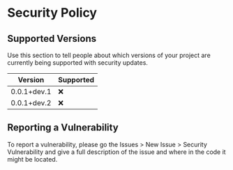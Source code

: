 # Security Policy

## Supported Versions

Use this section to tell people about which versions of your project are
currently being supported with security updates.

| Version     | Supported          |
| ----------- | ------------------ |
| 0.0.1+dev.1 | :x: |
| 0.0.1+dev.2 | :x: |

## Reporting a Vulnerability

To report a vulnerability, please go the Issues > New Issue > Security Vulnerability and give a full description of the issue and where in the code it might be located.
